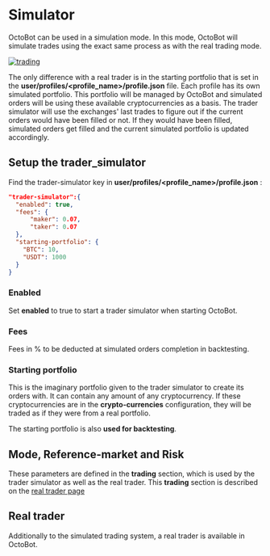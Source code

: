 Simulator
=========

OctoBot can be used in a simulation mode. In this mode, OctoBot will
simulate trades using the exact same process as with the real trading
mode.

[![trading](https://raw.githubusercontent.com/Drakkar-Software/OctoBot/assets/wiki_resources/trading.jpg)](https://raw.githubusercontent.com/Drakkar-Software/OctoBot/assets/wiki_resources/trading.jpg)

The only difference with a real trader is in the starting portfolio that
is set in the **user/profiles/\<profile\_name\>/profile.json** file.
Each profile has its own simulated portfolio. This portfolio will be
managed by OctoBot and simulated orders will be using these available
cryptocurrencies as a basis. The trader simulator will use the
exchanges' last trades to figure out if the current orders would have
been filled or not. If they would have been filled, simulated orders get
filled and the current simulated portfolio is updated accordingly.

Setup the trader\_simulator
---------------------------

Find the trader-simulator key in
**user/profiles/\<profile\_name\>/profile.json** :

``` json
"trader-simulator":{
  "enabled": true,
  "fees": {
      "maker": 0.07,
      "taker": 0.07
  },
  "starting-portfolio": {
    "BTC": 10,
    "USDT": 1000
  }
}
```

### Enabled

Set **enabled** to true to start a trader simulator when starting
OctoBot.

### Fees

Fees in % to be deducted at simulated orders completion in backtesting.

### Starting portfolio

This is the imaginary portfolio given to the trader simulator to create
its orders with. It can contain any amount of any cryptocurrency. If
these cryptocurrencies are in the **crypto-currencies** configuration,
they will be traded as if they were from a real portfolio.

The starting portfolio is also **used for backtesting**.

Mode, Reference-market and Risk
-------------------------------

These parameters are defined in the **trading** section, which is used
by the trader simulator as well as the real trader. This **trading**
section is described on the [real trader
page](Trader.html#trading-settings)

Real trader
-----------

Additionally to the simulated trading system, a real trader is available
in OctoBot.

